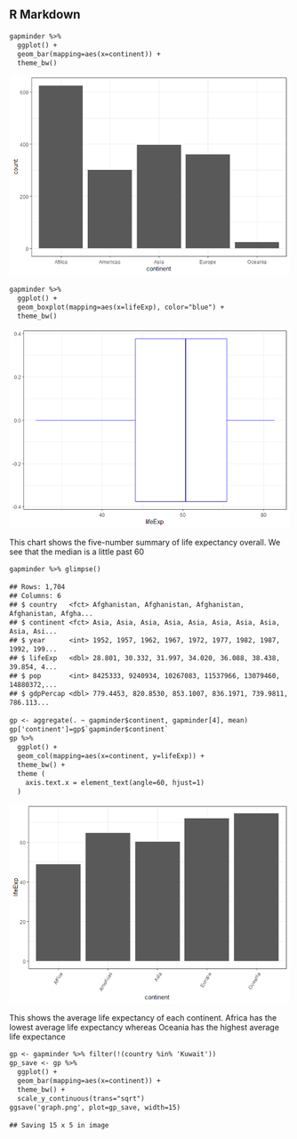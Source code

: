 R Markdown
----------

    gapminder %>% 
      ggplot() +
      geom_bar(mapping=aes(x=continent)) +
      theme_bw()

![](Case_Study_3_files/figure-markdown_strict/unnamed-chunk-1-1.png)

    gapminder %>% 
      ggplot() +
      geom_boxplot(mapping=aes(x=lifeExp), color="blue") +
      theme_bw()

![](Case_Study_3_files/figure-markdown_strict/unnamed-chunk-2-1.png)

This chart shows the five-number summary of life expectancy overall. We
see that the median is a little past 60

    gapminder %>% glimpse()

    ## Rows: 1,704
    ## Columns: 6
    ## $ country   <fct> Afghanistan, Afghanistan, Afghanistan, Afghanistan, Afgha...
    ## $ continent <fct> Asia, Asia, Asia, Asia, Asia, Asia, Asia, Asia, Asia, Asi...
    ## $ year      <int> 1952, 1957, 1962, 1967, 1972, 1977, 1982, 1987, 1992, 199...
    ## $ lifeExp   <dbl> 28.801, 30.332, 31.997, 34.020, 36.088, 38.438, 39.854, 4...
    ## $ pop       <int> 8425333, 9240934, 10267083, 11537966, 13079460, 14880372,...
    ## $ gdpPercap <dbl> 779.4453, 820.8530, 853.1007, 836.1971, 739.9811, 786.113...

    gp <- aggregate(. ~ gapminder$continent, gapminder[4], mean)
    gp['continent']=gp$`gapminder$continent`
    gp %>% 
      ggplot() +
      geom_col(mapping=aes(x=continent, y=lifeExp)) +
      theme_bw() +
      theme (
        axis.text.x = element_text(angle=60, hjust=1)
      )

![](Case_Study_3_files/figure-markdown_strict/unnamed-chunk-3-1.png)

This shows the average life expectancy of each continent. Africa has the
lowest average life expectancy whereas Oceania has the highest average
life expectance

    gp <- gapminder %>% filter(!(country %in% 'Kuwait'))
    gp_save <- gp %>% 
      ggplot() +
      geom_bar(mapping=aes(x=continent)) +
      theme_bw() +
      scale_y_continuous(trans="sqrt")
    ggsave('graph.png', plot=gp_save, width=15)

    ## Saving 15 x 5 in image
